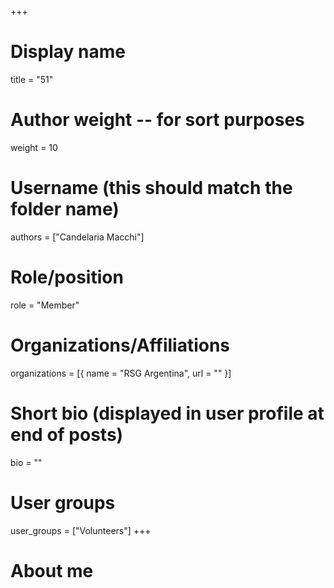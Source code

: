 +++
# Display name
title = "51"

# Author weight -- for sort purposes
weight = 10

# Username (this should match the folder name)
authors = ["Candelaria  Macchi"]

# Role/position
role = "Member"

# Organizations/Affiliations
organizations = [{ name = "RSG Argentina", url = "" }]

# Short bio (displayed in user profile at end of posts)
bio = ""

# User groups
user_groups = ["Volunteers"]
+++

# About me
